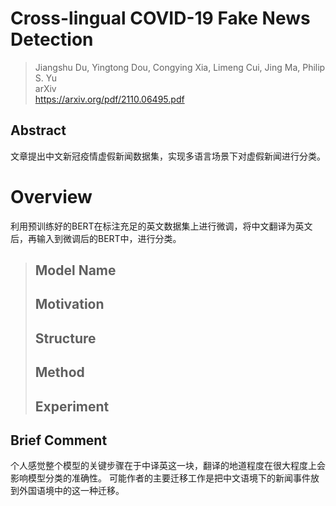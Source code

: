 # Cross-lingual COVID-19 Fake News Detection

> Jiangshu Du, Yingtong Dou, Congying Xia, Limeng Cui, Jing Ma, Philip S. Yu  
> arXiv  
> https://arxiv.org/pdf/2110.06495.pdf  

## Abstract  
文章提出中文新冠疫情虚假新闻数据集，实现多语言场景下对虚假新闻进行分类。

# Overview  
利用预训练好的BERT在标注充足的英文数据集上进行微调，将中文翻译为英文后，再输入到微调后的BERT中，进行分类。  
> ## Model Name
> ## Motivation
> ## Structure
> ## Method
> ## Experiment

## Brief Comment  
个人感觉整个模型的关键步骤在于中译英这一块，翻译的地道程度在很大程度上会影响模型分类的准确性。
可能作者的主要迁移工作是把中文语境下的新闻事件放到外国语境中的这一种迁移。
